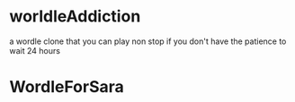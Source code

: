 # worldleAddiction
a wordle clone that you can play non stop if you don't have the patience to wait 24 hours
# WordleForSara
